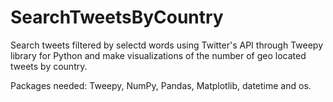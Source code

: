 # SearchTweetsByCountry

Search tweets filtered by selectd words using Twitter's API through Tweepy library for Python and make visualizations of the number of geo located tweets by country.

Packages needed: Tweepy, NumPy, Pandas, Matplotlib, datetime and os.